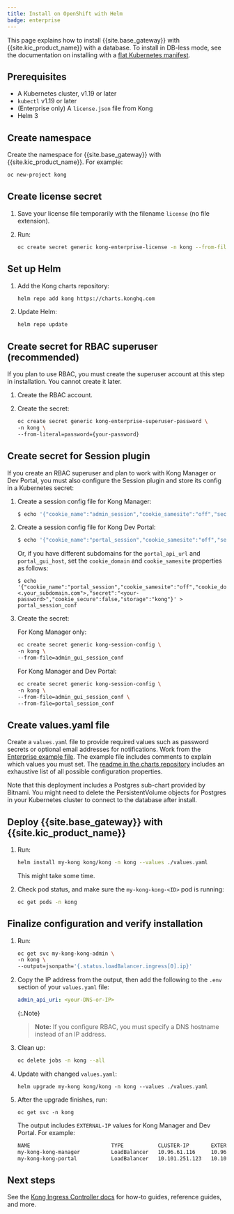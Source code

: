 ```yaml
---
title: Install on OpenShift with Helm
badge: enterprise
---
```


This page explains how to install {{site.base_gateway}} with {{site.kic_product_name}} with a database. To install in DB-less mode, see the documentation on installing with a [flat Kubernetes manifest](/gateway/{{page.kong_version}}/install-and-run/kubernetes).

## Prerequisites

- A Kubernetes cluster, v1.19 or later
- `kubectl` v1.19 or later
- (Enterprise only) A `license.json` file from Kong
- Helm 3

## Create namespace

Create the namespace for {{site.base_gateway}} with {{site.kic_product_name}}. For example:

```sh
oc new-project kong
```

## Create license secret

1.  Save your license file temporarily with the filename `license` (no file extension).

1.  Run:

    ```sh
    oc create secret generic kong-enterprise-license -n kong --from-file=./license
    ```

## Set up Helm

1.  Add the Kong charts repository:

    ```sh
    helm repo add kong https://charts.konghq.com
    ```

1.  Update Helm:

    ```sh
    helm repo update
    ```

## Create secret for RBAC superuser (recommended)

If you plan to use RBAC, you must create the superuser account at this step in installation. You cannot create it later.

1.  Create the RBAC account.

1.  Create the secret:

    ```sh
    oc create secret generic kong-enterprise-superuser-password \
    -n kong \
    --from-literal=password={your-password}
    ```

## Create secret for Session plugin

If you create an RBAC superuser and plan to work with Kong Manager or Dev Portal, you must also configure the Session plugin and store its config in a Kubernetes secret:

1.  Create a session config file for Kong Manager:

    ```bash
    $ echo '{"cookie_name":"admin_session","cookie_samesite":"off","secret":"<your-password>","cookie_secure":false,"storage":"kong"}' > admin_gui_session_conf
    ```

1.  Create a session config file for Kong Dev Portal:

    ```bash
    $ echo '{"cookie_name":"portal_session","cookie_samesite":"off","secret":"<your-password>","cookie_secure":false,"storage":"kong"}' > portal_session_conf
    ```

    Or, if you have different subdomains for the `portal_api_url` and `portal_gui_host`, set the `cookie_domain`
    and `cookie_samesite` properties as follows:

    ```
    $ echo '{"cookie_name":"portal_session","cookie_samesite":"off","cookie_domain":"<.your_subdomain.com">,"secret":"<your-password>","cookie_secure":false,"storage":"kong"}' > portal_session_conf
    ```

1.  Create the secret:

    For Kong Manager only:

    ```sh
    oc create secret generic kong-session-config \
    -n kong \
    --from-file=admin_gui_session_conf
    ```

    For Kong Manager and Dev Portal:

    ```sh
    oc create secret generic kong-session-config \
    -n kong \
    --from-file=admin_gui_session_conf \
    --from-file=portal_session_conf
    ```

## Create values.yaml file

Create a `values.yaml` file to provide required values such as password secrets or optional email addresses for notifications. Work from the [Enterprise example file](https://github.com/Kong/charts/blob/main/charts/kong/example-values/full-k4k8s-with-kong-enterprise.yaml). The example file includes comments to explain which values you must set. The [readme in the charts repository](https://github.com/Kong/charts/blob/main/charts/kong/README.md) includes an exhaustive list of all possible configuration properties.

Note that this deployment includes a Postgres sub-chart provided by Bitnami. You might need to delete the PersistentVolume objects for Postgres in your Kubernetes cluster to connect to the database after install.

## Deploy {{site.base_gateway}} with {{site.kic_product_name}}

1.  Run:

    ```sh
    helm install my-kong kong/kong -n kong --values ./values.yaml
    ```

    This might take some time.

1.  Check pod status, and make sure the `my-kong-kong-<ID>` pod is running:

    ```bash
    oc get pods -n kong
    ```

## Finalize configuration and verify installation

1.  Run:

    ```sh
    oc get svc my-kong-kong-admin \
    -n kong \
    --output=jsonpath='{.status.loadBalancer.ingress[0].ip}'
    ```

1.  Copy the IP address from the output, then add the following to the `.env` section of your `values.yaml` file:

    ```yaml
    admin_api_uri: <your-DNS-or-IP>
    ```

    {:.Note}
    > **Note:** If you configure RBAC, you must specify a DNS hostname instead of an IP address.

1.  Clean up:

    ```sh
    oc delete jobs -n kong --all
    ```

1.  Update with changed `values.yaml`:

    ```
    helm upgrade my-kong kong/kong -n kong --values ./values.yaml
    ```

1.  After the upgrade finishes, run:

    ```
    oc get svc -n kong
    ```

    The output includes `EXTERNAL-IP` values for Kong Manager and Dev Portal. For example:

    ```sh
    NAME                          TYPE           CLUSTER-IP       EXTERNAL-IP     PORT(S)                            AGE
    my-kong-kong-manager          LoadBalancer   10.96.61.116     10.96.61.116    8002:31308/TCP,8445:32420/TCP      24m
    my-kong-kong-portal           LoadBalancer   10.101.251.123   10.101.251.123  8003:31609/TCP,8446:32002/TCP      24m
    ```

## Next steps

See the [Kong Ingress Controller docs](/kubernetes-ingress-controller/) for  how-to guides, reference guides, and more.

